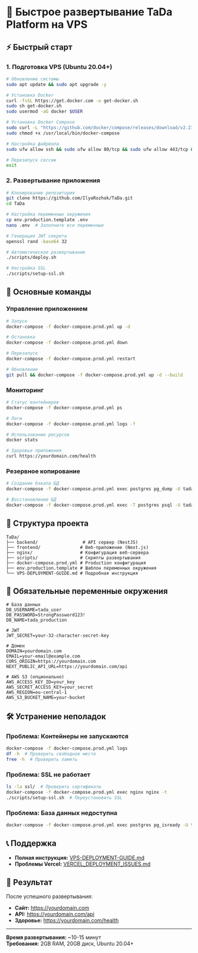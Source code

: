 # 🚀 Быстрое развертывание TaDa Platform на VPS

## ⚡ Быстрый старт

### 1. Подготовка VPS (Ubuntu 20.04+)

```bash
# Обновление системы
sudo apt update && sudo apt upgrade -y

# Установка Docker
curl -fsSL https://get.docker.com -o get-docker.sh
sudo sh get-docker.sh
sudo usermod -aG docker $USER

# Установка Docker Compose
sudo curl -L "https://github.com/docker/compose/releases/download/v2.21.0/docker-compose-$(uname -s)-$(uname -m)" -o /usr/local/bin/docker-compose
sudo chmod +x /usr/local/bin/docker-compose

# Настройка файрвола
sudo ufw allow ssh && sudo ufw allow 80/tcp && sudo ufw allow 443/tcp && sudo ufw enable

# Перезапуск сессии
exit
```

### 2. Развертывание приложения

```bash
# Клонирование репозитория
git clone https://github.com/IlyaRozhok/TaDa.git
cd TaDa

# Настройка переменных окружения
cp env.production.template .env
nano .env  # Заполните все переменные

# Генерация JWT секрета
openssl rand -base64 32

# Автоматическое развертывание
./scripts/deploy.sh

# Настройка SSL
./scripts/setup-ssl.sh
```

## 🔧 Основные команды

### Управление приложением

```bash
# Запуск
docker-compose -f docker-compose.prod.yml up -d

# Остановка
docker-compose -f docker-compose.prod.yml down

# Перезапуск
docker-compose -f docker-compose.prod.yml restart

# Обновление
git pull && docker-compose -f docker-compose.prod.yml up -d --build
```

### Мониторинг

```bash
# Статус контейнеров
docker-compose -f docker-compose.prod.yml ps

# Логи
docker-compose -f docker-compose.prod.yml logs -f

# Использование ресурсов
docker stats

# Здоровье приложения
curl https://yourdomain.com/health
```

### Резервное копирование

```bash
# Создание бэкапа БД
docker-compose -f docker-compose.prod.yml exec postgres pg_dump -U tada_user tada_production > backup_$(date +%Y%m%d_%H%M%S).sql

# Восстановление БД
docker-compose -f docker-compose.prod.yml exec -T postgres psql -U tada_user tada_production < backup_file.sql
```

## 📁 Структура проекта

```
TaDa/
├── backend/                 # API сервер (NestJS)
├── frontend/               # Веб-приложение (Next.js)
├── nginx/                  # Конфигурация веб-сервера
├── scripts/                # Скрипты развертывания
├── docker-compose.prod.yml # Production конфигурация
├── env.production.template # Шаблон переменных окружения
└── VPS-DEPLOYMENT-GUIDE.md # Подробная инструкция
```

## 🔐 Обязательные переменные окружения

```env
# База данных
DB_USERNAME=tada_user
DB_PASSWORD=StrongPassword123!
DB_NAME=tada_production

# JWT
JWT_SECRET=your-32-character-secret-key

# Домен
DOMAIN=yourdomain.com
EMAIL=your-email@example.com
CORS_ORIGIN=https://yourdomain.com
NEXT_PUBLIC_API_URL=https://yourdomain.com/api

# AWS S3 (опционально)
AWS_ACCESS_KEY_ID=your_key
AWS_SECRET_ACCESS_KEY=your_secret
AWS_REGION=eu-central-1
AWS_S3_BUCKET_NAME=your-bucket
```

## 🛠️ Устранение неполадок

### Проблема: Контейнеры не запускаются

```bash
docker-compose -f docker-compose.prod.yml logs
df -h  # Проверить свободное место
free -h  # Проверить память
```

### Проблема: SSL не работает

```bash
ls -la ssl/  # Проверить сертификаты
docker-compose -f docker-compose.prod.yml exec nginx nginx -t
./scripts/setup-ssl.sh  # Переустановить SSL
```

### Проблема: База данных недоступна

```bash
docker-compose -f docker-compose.prod.yml exec postgres pg_isready -U tada_user -d tada_production
```

## 📞 Поддержка

- **Полная инструкция:** [VPS-DEPLOYMENT-GUIDE.md](VPS-DEPLOYMENT-GUIDE.md)
- **Проблемы Vercel:** [VERCEL_DEPLOYMENT_ISSUES.md](VERCEL_DEPLOYMENT_ISSUES.md)

## 🎉 Результат

После успешного развертывания:

- **Сайт:** https://yourdomain.com
- **API:** https://yourdomain.com/api
- **Здоровье:** https://yourdomain.com/health

---

**Время развертывания:** ~10-15 минут  
**Требования:** 2GB RAM, 20GB диск, Ubuntu 20.04+
